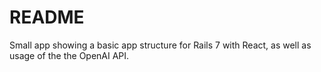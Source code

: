 # README

Small app showing a basic app structure for Rails 7 with React, as well as usage of the the OpenAI API.
